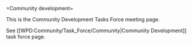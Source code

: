 =Community development=

This is the Community Development Tasks Force meeting page.

See [[WPD:Community/Task_Force/Community|Community Development]] task force page.